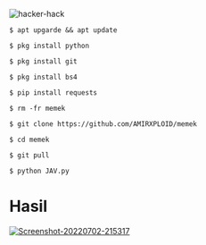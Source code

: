 ![hacker-hack](https://user-images.githubusercontent.com/104670398/167457647-bce84fb2-e219-49f2-8246-09fec32de68e.gif)
<p align="center">


```
$ apt upgarde && apt update

$ pkg install python

$ pkg install git
 
$ pkg install bs4

$ pip install requests

$ rm -fr memek

$ git clone https://github.com/AMIRXPLOID/memek

$ cd memek

$ git pull

$ python JAV.py
```

# Hasil 
<a href="https://ibb.co/pP5Gx3r"><img src="https://i.ibb.co/FWCNKBq/Screenshot-20220702-215317.jpg" alt="Screenshot-20220702-215317" border="0"></a>
